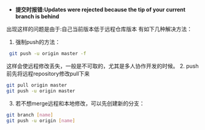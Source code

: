 - **提交时报错:Updates were rejected because the tip of your current branch is behind**

出现这样的问题是由于:自己当前版本低于远程仓库版本
有如下几种解决方法：
1. 强制push的方法：
```bash
 git push -u origin master -f
```
这样会使远程修改丢失，一般是不可取的，尤其是多人协作开发的时候。
2. push前先将远程repository修改pull下来
```bash
git pull origin master
git push -u origin master
```
3. 若不想merge远程和本地修改，可以先创建新的分支：

```bash
git branch [name]
git push -u origin [name]
```